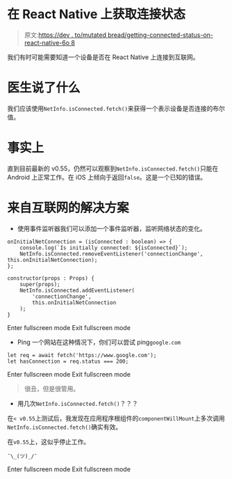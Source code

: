 # 在 React Native 上获取连接状态

> 原文:[https://dev . to/mutated bread/getting-connected-status-on-react-native-6o 8](https://dev.to/mutatedbread/getting-connected-status-on-react-native-6o8)

我们有时可能需要知道一个设备是否在 React Native 上连接到互联网。

# 医生说了什么

我们应该使用`NetInfo.isConnected.fetch()`来获得一个表示设备是否连接的布尔值。

# 事实上

直到目前最新的 v0.55，仍然可以观察到`NetInfo.isConnected.fetch()`只能在 Android 上正常工作。在 iOS 上倾向于返回`false`。这是一个已知的错误。

# 来自互联网的解决方案

*   使用事件监听器我们可以添加一个事件监听器，监听网络状态的变化。

```
onInitialNetConnection = (isConnected : boolean) => {
    console.log(`Is initially connected: ${isConnected}`);
    NetInfo.isConnected.removeEventListener('connectionChange', this.onInitialNetConnection);
};

constructor(props : Props) {
    super(props);
    NetInfo.isConnected.addEventListener(
        'connectionChange',
        this.onInitialNetConnection
    );
} 
```

Enter fullscreen mode Exit fullscreen mode

*   Ping 一个网站在这种情况下，你们可以尝试 ping`google.com`

```
let req = await fetch('https://www.google.com');
let hasConnection = req.status === 200; 
```

Enter fullscreen mode Exit fullscreen mode

> 很丑，但是很管用。

*   用几次`NetInfo.isConnected.fetch()`？？？

在`< v0.55`上测试后，我发现在应用程序根组件的`componentWillMount`上多次调用`NetInfo.isConnected.fetch()`确实有效。

在`v0.55`上，这似乎停止工作。

```
¯\_(ツ)_/¯ 
```

Enter fullscreen mode Exit fullscreen mode